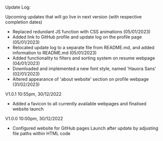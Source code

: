 Update Log:


  Upcoming updates that will go live in next version (with respective completion dates)
  - Replaced redundant JS function with CSS animations (05/01/2023)
  - Added link to GitHub profile and update log on the profile page (05/01/2023)
  - Relocated update log to a separate file from README.md, and added information to README.md (05/01/2023)
  - Added functionality to filters and sorting system on resume webpage (04/01/2023)
  - Downloaded and implemented a new font style, named 'Hauora Sans' (02/01/2023)
  - Altered appearance of 'about website' section on profile webpage (31/02/2023)


  V1.0.1
  10:55pm, 30/12/2022
  - Added a favicon to all currently available webpages and finalised website launch


  V1.0.0
  10:00pm, 30/12/2022
  - Configured website for GitHub pages Launch after update by adjusting file paths within HTML code
